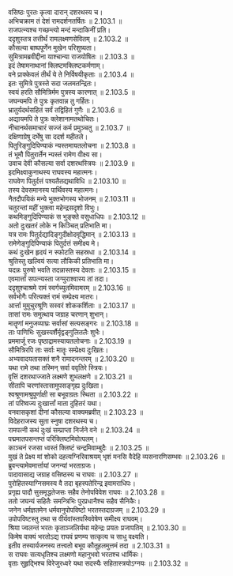 
वसिष्ठः पुरतः कृत्वा दारान् दशरथस्य च।  
अभिचक्राम तं देशं रामदर्शनतर्षितः ॥ 2.103.1 ॥   
राजपत्न्यश्च गच्छन्त्यो मन्दं मन्दाकिनीं प्रति।  
ददृशुस्तत्र तत्तीर्थं रामलक्ष्मणसेवितम् ॥ 2.103.2 ॥   
कौसल्या बाष्पपूर्णेन मुखेन परिशुष्यता।  
सुमित्रामब्रवीद्दीना याश्चान्या राजयोषितः ॥ 2.103.3 ॥   
इदं तेषामनाथानां क्लिष्टमक्लिष्टकर्मणाम्।  
वने प्राक्केवलं तीर्थं ये ते निर्विषयीकृताः ॥ 2.103.4 ॥   
इतः सुमित्रे पुत्रस्ते सदा जलमतन्द्रितः।  
स्वयं हरति सौमित्रिर्मम पुत्रस्य कारणात् ॥ 2.103.5 ॥   
जघन्यमपि ते पुत्रः कृतवान्न तु गर्हितः।  
भ्रातुर्यदर्थसहितं सर्वं तद्विहितं गुणैः ॥ 2.103.6 ॥   
अद्यायमपि ते पुत्रः क्लेशानामतथोचितः।  
नीचानर्थसमाचारं सज्जं कर्म प्रमुञ्चतु ॥ 2.103.7 ॥   
दक्षिणाग्रेषु दर्भेषु सा ददर्श महीतले।  
पितुरिङ्गुदिपिण्याकं न्यस्तमायतलोचना ॥ 2.103.8 ॥   
तं भूमौ पितुरार्तेन न्यस्तं रामेण वीक्ष्य सा।  
उवाच देवी कौसल्या सर्वा दशरथस्त्रियः ॥ 2.103.9 ॥   
इदमिक्ष्वाकुनाथस्य राघवस्य महात्मनः।  
राघवेण पितुर्दत्तं पश्यतैतद्यथाविधि ॥ 2.103.10 ॥   
तस्य देवसमानस्य पार्थिवस्य महात्मनः।  
नैतदौपयिकं मन्ये भुक्तभोगस्य भोजनम् ॥ 2.103.11 ॥   
चतुरन्तां महीं भुक्त्वा महेन्द्रसदृशो विभुः।  
कथमिङ्गुदिपिण्याकं स भुङ्क्ते वसुधाधिपः ॥ 2.103.12 ॥   
अतो दुःखतरं लोके न किञ्चित् प्रतिभाति मा।  
यत्र रामः पितुर्दद्यादिङ्गुदीक्षोदमृद्धिमान् ॥ 2.103.13 ॥   
रामेणेङ्गुदिपिण्याकं पितुर्दत्तं समीक्ष्य मे।  
कथं दुःखेन हृदयं न स्फोटति सहस्रधा ॥ 2.103.14 ॥   
श्रुतिस्तु खल्वियं सत्या लौकिकी प्रतिभाति मा।  
यदन्नः पुरुषो भवति तदन्नास्तस्य देवताः ॥ 2.103.15 ॥   
एवमार्त्तां सपत्न्यस्ता जग्मुराश्वास्य तां तदा।  
ददृशुश्चाश्रमे रामं स्वर्गच्युतमिवामरम् ॥ 2.103.16 ॥   
सर्वभोगैः परित्यक्तं रामं सम्प्रेक्ष्य मातरः।  
आर्त्ता मुमुचुरश्रूणि सस्वरं शोककर्शिताः ॥ 2.103.17 ॥   
तासां रामः समुत्थाय जग्राह चरणान् शुभान्।  
मातॄणां मनुजव्याघ्रः सर्वासां सत्यसङ्गरः ॥ 2.103.18 ॥   
ताः पाणिभिः सुखस्पर्शैर्मृद्वङ्गुलितलैः शुभैः।  
प्रममार्जू रजः पृष्ठाद्रामस्यायतलोचनाः ॥ 2.103.19 ॥   
सौमित्रिरपि ताः सर्वाः मातॄः सम्प्रेक्ष्य दुःखितः।  
अभ्यवादयतासक्तं शनै रामादनन्तरम् ॥ 2.103.20 ॥   
यथा रामे तथा तस्मिन् सर्वा ववृतिरे स्त्रियः।  
वृत्तिं दशरथाज्जाते लक्ष्मणे शुभलक्षणे ॥ 2.103.21 ॥   
सीतापि चरणांस्तासामुपसङ्गृह्य दुःखिता।  
श्वश्रूणामश्रुपूर्णाक्षी सा बभूवाग्रतः स्थिता ॥ 2.103.22 ॥   
तां परिष्वज्य दुःखार्त्तां माता दुहितरं यथा।  
वनवासकृशां दीनां कौसल्या वाक्यमब्रवीत् ॥ 2.103.23 ॥   
विदेहराजस्य सुता स्नुषा दशरथस्य च।  
रामपत्नी कथं दुःखं सम्प्राप्ता निर्जने वने ॥ 2.103.24 ॥   
पद्ममातपसन्तप्तं परिक्लिष्टमिवोत्पलम्।  
काञ्चनं रजसा ध्वस्तं क्लिष्टं चन्द्रमिवाम्बुदैः ॥ 2.103.25 ॥   
मुखं ते प्रेक्ष्य मां शोको दहत्यग्निरिवाश्रयम् भृशं मनसि वैदेहि व्यसनारणिसम्भवः ॥ 2.103.26 ॥   
ब्रुवन्त्यामेवमार्त्तायां जनन्यां भरताग्रजः।  
पादावासाद्य जग्राह वसिष्ठस्य च राघवः ॥ 2.103.27 ॥   
पुरोहितस्याग्निसमस्य वै तदा बृहस्पतेरिन्द्र इवामराधिपः।  
प्रगृह्य पादौ सुसमृद्धतेजसः सहैव तेनोपविवेश राघवः ॥ 2.103.28 ॥   
ततो जघन्यं सहितैः समन्त्रिभिः पुरप्रधानैश्च सहैव सैनिकैः।  
जनेन धर्मज्ञतमेन धर्मवानुपोपविष्टो भरतस्तदाग्रजम् ॥ 2.103.29 ॥   
उपोपविष्टस्तु तथा स वीर्यवांस्तपस्विवेषेण समीक्ष्य राघवम्।  
श्रिया ज्वलन्तं भरतः कृताञ्जलिर्यथा महेन्द्रः प्रयतः प्रजापतिम् ॥ 2.103.30 ॥   
किमेष वाक्यं भरतोऽद्य राघवं प्रणम्य सत्कृत्य च साधु वक्ष्यति।  
इतीव तस्यार्यजनस्य तत्त्वतो बभूव कौतूहलमुत्तमं तदा ॥ 2.103.31 ॥   
स राघवः सत्यधृतिश्च लक्ष्मणो महानुभवो भरतश्च धार्मिकः।  
वृताः सुहृद्भिश्च विरेजुरध्वरे यथा सदस्यैः सहितास्त्रयोऽग्नयः ॥ 2.103.32 ॥   
